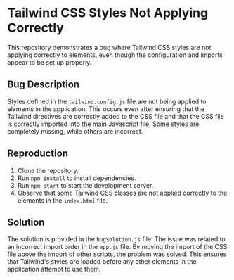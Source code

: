# Tailwind CSS Styles Not Applying Correctly

This repository demonstrates a bug where Tailwind CSS styles are not applying correctly to elements, even though the configuration and imports appear to be set up properly.

## Bug Description

Styles defined in the `tailwind.config.js` file are not being applied to elements in the application.  This occurs even after ensuring that the Tailwind directives are correctly added to the CSS file and that the CSS file is correctly imported into the main Javascript file. Some styles are completely missing, while others are incorrect.

## Reproduction

1. Clone the repository.
2. Run `npm install` to install dependencies.
3. Run `npm start` to start the development server.
4. Observe that some Tailwind CSS classes are not applied correctly to the elements in the `index.html` file.

## Solution

The solution is provided in the `bugSolution.js` file. The issue was related to an incorrect import order in the `app.js` file. By moving the import of the CSS file above the import of other scripts, the problem was solved. This ensures that Tailwind's styles are loaded before any other elements in the application attempt to use them.

